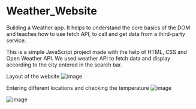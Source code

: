 # Weather_Website
Building a Weather app. It helps to understand the core basics of the DOM and teaches how to use fetch API, to call and get data from a third-party service.

This is a simple JavaScript project made with the help of HTML, CSS and Open Weather API. We used weather API to fetch data and display according to the city entered in the search bar.

Layout of the website 
![image](https://user-images.githubusercontent.com/112279981/233455781-6dcc0c6a-31ac-49d8-8bf5-ee6db405fd7d.png)


Entering different locations and checking the temperature 
![image](https://user-images.githubusercontent.com/112279981/233456050-5b236d09-2869-4de8-a267-48311e728b4b.png)


![image](https://user-images.githubusercontent.com/112279981/233456100-3605acc2-ada3-4e42-86f4-bec23cdb113c.png)
